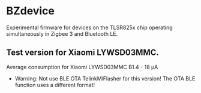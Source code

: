 # BZdevice
Experimental firmware for devices on the TLSR825x chip operating simultaneously in Zigbee 3 and Bluetooth LE.

## Test version for Xiaomi LYWSD03MMC.

Average consumption for Xiaomi LYWSD03MMC B1.4 - 18 µA

* Warning: Not use BLE OTA TelinkMiFlasher for this version! The OTA BLE function uses a different format!
